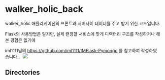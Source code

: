 # walker_holic_back
walker_holic 애플리케이션의 프론트와 서버사이 데이터를 주고 받기 위한 코드입니다.



Flask의 사용방법은 알지만, 실제 런칭할 서비스에 맞게 디렉터리 구조를 작성하거나 해본 경험은 없기에 



iml1111님의 https://github.com/iml1111/IMFlask-Pymongo 를 참고하여 작성하였습니다.<td style="text-align:left"><a href="https://github.com/iml1111//IMFlask-Pymongo"> <img src="http://img.shields.io/badge/iml1111-655ced?style=social&logo=github&color=informational" style="height : auto; margin-left : 10px; margin-right : 10px;"/>
</a></td>



## Directories
